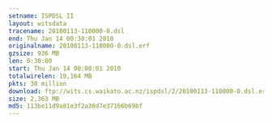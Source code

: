 ```yaml
---
setname: ISPDSL II
layout: witsdata
tracename: 20100113-110000-0.dsl
end: Thu Jan 14 00:30:01 2010
originalname: 20100113-110000-0.dsl.erf
gzsize: 936 MB
len: 0:30:00
start: Thu Jan 14 00:00:01 2010
totalwirelen: 19,164 MB
pkts: 30 million
download: ftp://wits.cs.waikato.ac.nz/ispdsl/2/20100113-110000-0.dsl.erf.gz
size: 2,363 MB
md5: 113be11d9a81e3f2a38d7e37166b69bf
---
```

